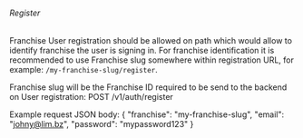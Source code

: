 ###### Register

Franchise User registration should be allowed on path which would allow to identify franchise the user is signing in. For franchise identification it is recommended to use Franchise slug somewhere within registration URL, for example:
`/my-franchise-slug/register`.

Franchise slug will be the Franchise ID required to be send to the backend on User registration:
POST /v1/auth/register

Example request JSON body:
{
    "franchise": "my-franchise-slug",
    "email": "johny@lim.bz",
    "password": "mypassword123"
} 